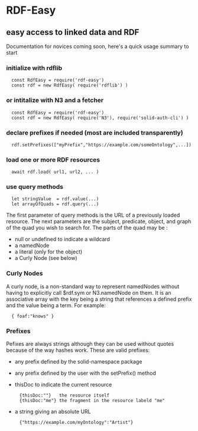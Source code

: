 # RDF-Easy

## easy access to linked data and RDF

Documentation for novices coming soon, here's a quick usage summary to start

### initialize with rdflib
```
  const RdfEasy = require('rdf-easy')
  const rdf = new RdfEasy( require('rdflib') )  
```
### or intitalize with N3 and a fetcher
```
  const RdfEasy = require('rdf-easy')
  const rdf = new RdfEasy( require('N3'), require('solid-auth-cli') )  
```
### declare prefixes if needed (most are included transparently)
```
  rdf.setPrefixes(["myPrefix","https://example.com/someOntology",...])
```
### load one or more RDF resources
```
  await rdf.load( url1, url2, ... )
```
### use query methods
```
  let stringValue  = rdf.value(...)
  let arrayOfQuads = rdf.query(...)
```
The first parameter of query methods is the URL of a previously loaded 
resource.  The next parameters are the subject, predicate, object,
and graph of the quad you wish to search for.  The parts of the quad
may be :

  * null or undefined to indicate a wildcard
  * a namedNode 
  * a literal (only for the object)
  * a Curly Node (see below)

### Curly Nodes

A curly node, is a non-standard way to represent namedNodes without having
to explicitly call $rdf.sym or N3.namedNode on them. It is an associative
array with the key being a string that references a defined prefix and the
value being a term.  For example:
```
  { foaf:"knows" }
```
### Prefixes
Pefixes are always strings although they can be used without quotes because 
of the way hashes work.  These are valid prefixes:

  * any prefix defined by the solid-namespace package

  * any prefix defined by the user with the setPrefix() method

  * thisDoc to indicate the current resource
```
     {thisDoc:""}   the resource itself
     {thisDoc:"me"} the fragment in the resource labeld "me"
```
  * a string giving an absolute URL
```
     {"https://example.com/myOntology":"Artist"}
```



